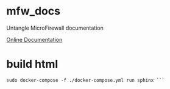 # mfw_docs
Untangle MicroFirewall documentation

[Online Documentation](https://microfirewall.readthedocs.io/en/latest/?)

# build html

```
sudo docker-compose -f ./docker-compose.yml run sphinx ```
```

